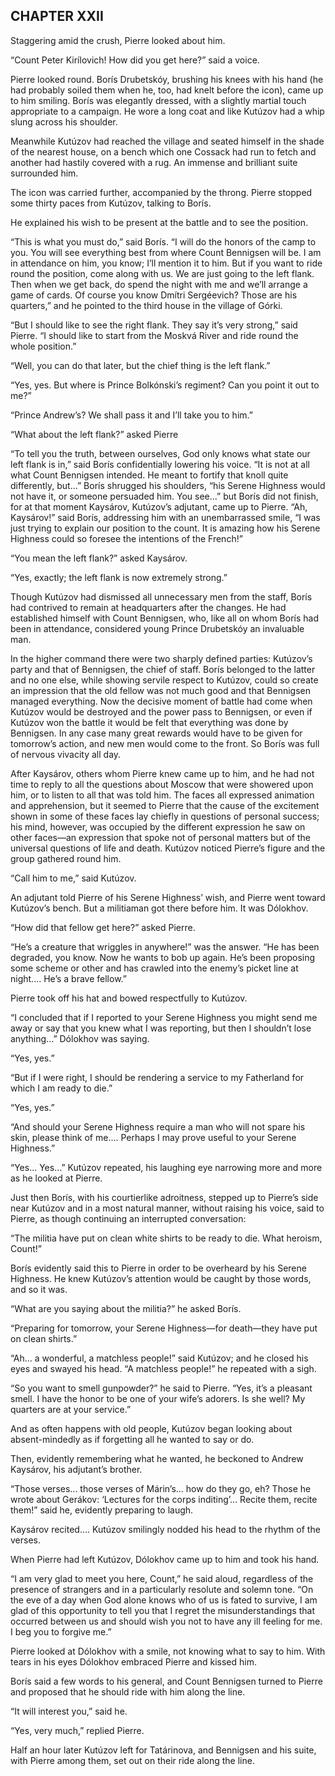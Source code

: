 ## CHAPTER XXII

Staggering amid the crush, Pierre looked about him.

“Count Peter Kirílovich! How did you get here?” said a voice.

Pierre looked round. Borís Drubetskóy, brushing his knees with his hand
(he had probably soiled them when he, too, had knelt before the icon),
came up to him smiling. Borís was elegantly dressed, with a slightly
martial touch appropriate to a campaign. He wore a long coat and like
Kutúzov had a whip slung across his shoulder.

Meanwhile Kutúzov had reached the village and seated himself in the
shade of the nearest house, on a bench which one Cossack had run
to fetch and another had hastily covered with a rug. An immense and
brilliant suite surrounded him.

The icon was carried further, accompanied by the throng. Pierre stopped
some thirty paces from Kutúzov, talking to Borís.

He explained his wish to be present at the battle and to see the
position.

“This is what you must do,” said Borís. “I will do the honors of the
camp to you. You will see everything best from where Count Bennigsen
will be. I am in attendance on him, you know; I’ll mention it to him.
But if you want to ride round the position, come along with us. We are
just going to the left flank. Then when we get back, do spend the night
with me and we’ll arrange a game of cards. Of course you know Dmítri
Sergéevich? Those are his quarters,” and he pointed to the third house
in the village of Górki.

“But I should like to see the right flank. They say it’s very strong,”
said Pierre. “I should like to start from the Moskvá River and ride
round the whole position.”

“Well, you can do that later, but the chief thing is the left flank.”

“Yes, yes. But where is Prince Bolkónski’s regiment? Can you point it
out to me?”

“Prince Andrew’s? We shall pass it and I’ll take you to him.”

“What about the left flank?” asked Pierre

“To tell you the truth, between ourselves, God only knows what state our
left flank is in,” said Borís confidentially lowering his voice. “It is
not at all what Count Bennigsen intended. He meant to fortify that knoll
quite differently, but...” Borís shrugged his shoulders, “his Serene
Highness would not have it, or someone persuaded him. You see...” but
Borís did not finish, for at that moment Kaysárov, Kutúzov’s adjutant,
came up to Pierre. “Ah, Kaysárov!” said Borís, addressing him with an
unembarrassed smile, “I was just trying to explain our position to
the count. It is amazing how his Serene Highness could so foresee the
intentions of the French!”

“You mean the left flank?” asked Kaysárov.

“Yes, exactly; the left flank is now extremely strong.”

Though Kutúzov had dismissed all unnecessary men from the staff, Borís
had contrived to remain at headquarters after the changes. He had
established himself with Count Bennigsen, who, like all on whom Borís
had been in attendance, considered young Prince Drubetskóy an invaluable
man.

In the higher command there were two sharply defined parties: Kutúzov’s
party and that of Bennigsen, the chief of staff. Borís belonged to the
latter and no one else, while showing servile respect to Kutúzov, could
so create an impression that the old fellow was not much good and that
Bennigsen managed everything. Now the decisive moment of battle had come
when Kutúzov would be destroyed and the power pass to Bennigsen, or even
if Kutúzov won the battle it would be felt that everything was done by
Bennigsen. In any case many great rewards would have to be given for
tomorrow’s action, and new men would come to the front. So Borís was
full of nervous vivacity all day.

After Kaysárov, others whom Pierre knew came up to him, and he had not
time to reply to all the questions about Moscow that were showered upon
him, or to listen to all that was told him. The faces all expressed
animation and apprehension, but it seemed to Pierre that the cause of
the excitement shown in some of these faces lay chiefly in questions
of personal success; his mind, however, was occupied by the different
expression he saw on other faces—an expression that spoke not of
personal matters but of the universal questions of life and death.
Kutúzov noticed Pierre’s figure and the group gathered round him.

“Call him to me,” said Kutúzov.

An adjutant told Pierre of his Serene Highness’ wish, and Pierre went
toward Kutúzov’s bench. But a militiaman got there before him. It was
Dólokhov.

“How did that fellow get here?” asked Pierre.

“He’s a creature that wriggles in anywhere!” was the answer. “He
has been degraded, you know. Now he wants to bob up again. He’s been
proposing some scheme or other and has crawled into the enemy’s picket
line at night.... He’s a brave fellow.”

Pierre took off his hat and bowed respectfully to Kutúzov.

“I concluded that if I reported to your Serene Highness you might send
me away or say that you knew what I was reporting, but then I shouldn’t
lose anything...” Dólokhov was saying.

“Yes, yes.”

“But if I were right, I should be rendering a service to my Fatherland
for which I am ready to die.”

“Yes, yes.”

“And should your Serene Highness require a man who will not spare his
skin, please think of me.... Perhaps I may prove useful to your Serene
Highness.”

“Yes... Yes...” Kutúzov repeated, his laughing eye narrowing more and
more as he looked at Pierre.

Just then Borís, with his courtierlike adroitness, stepped up to
Pierre’s side near Kutúzov and in a most natural manner, without
raising his voice, said to Pierre, as though continuing an interrupted
conversation:

“The militia have put on clean white shirts to be ready to die. What
heroism, Count!”

Borís evidently said this to Pierre in order to be overheard by his
Serene Highness. He knew Kutúzov’s attention would be caught by those
words, and so it was.

“What are you saying about the militia?” he asked Borís.

“Preparing for tomorrow, your Serene Highness—for death—they have put on
clean shirts.”

“Ah... a wonderful, a matchless people!” said Kutúzov; and he closed his
eyes and swayed his head. “A matchless people!” he repeated with a sigh.

“So you want to smell gunpowder?” he said to Pierre. “Yes, it’s a
pleasant smell. I have the honor to be one of your wife’s adorers. Is
she well? My quarters are at your service.”

And as often happens with old people, Kutúzov began looking about
absent-mindedly as if forgetting all he wanted to say or do.

Then, evidently remembering what he wanted, he beckoned to Andrew
Kaysárov, his adjutant’s brother.

“Those verses... those verses of Márin’s... how do they go, eh? Those he
wrote about Gerákov: ‘Lectures for the corps inditing’... Recite them,
recite them!” said he, evidently preparing to laugh.

Kaysárov recited.... Kutúzov smilingly nodded his head to the rhythm of
the verses.

When Pierre had left Kutúzov, Dólokhov came up to him and took his hand.

“I am very glad to meet you here, Count,” he said aloud, regardless
of the presence of strangers and in a particularly resolute and solemn
tone. “On the eve of a day when God alone knows who of us is fated to
survive, I am glad of this opportunity to tell you that I regret the
misunderstandings that occurred between us and should wish you not to
have any ill feeling for me. I beg you to forgive me.”

Pierre looked at Dólokhov with a smile, not knowing what to say to him.
With tears in his eyes Dólokhov embraced Pierre and kissed him.

Borís said a few words to his general, and Count Bennigsen turned to
Pierre and proposed that he should ride with him along the line.

“It will interest you,” said he.

“Yes, very much,” replied Pierre.

Half an hour later Kutúzov left for Tatárinova, and Bennigsen and his
suite, with Pierre among them, set out on their ride along the line.





